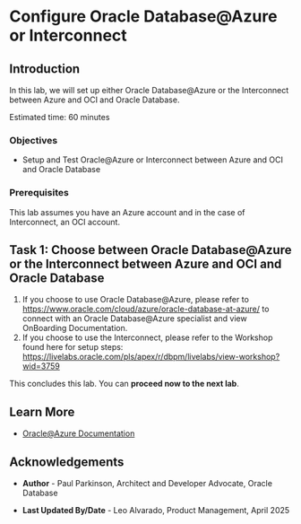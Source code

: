 # Configure Oracle Database@Azure or Interconnect

## Introduction

In this lab, we will set up either Oracle Database@Azure or the Interconnect between Azure and OCI and Oracle Database.

Estimated time: 60 minutes

### Objectives

* Setup and Test Oracle@Azure or Interconnect between Azure and OCI and Oracle Database

### Prerequisites

This lab assumes you have an Azure account and in the case of Interconnect, an OCI account.

## Task 1: Choose between Oracle Database@Azure or the Interconnect between Azure and OCI and Oracle Database 

1. If you choose to use Oracle Database@Azure, please refer to https://www.oracle.com/cloud/azure/oracle-database-at-azure/ to connect with an Oracle Database@Azure specialist and view OnBoarding Documentation.
2. If you choose to use the Interconnect, please refer to the Workshop found here for setup steps: https://livelabs.oracle.com/pls/apex/r/dbpm/livelabs/view-workshop?wid=3759


This concludes this lab. You can **proceed now to the next lab**.

## Learn More

* [Oracle@Azure Documentation](https://www.oracle.com/cloud/azure/oracle-database-at-azure/)

## Acknowledgements

* **Author** - Paul Parkinson, Architect and Developer Advocate, Oracle Database

* **Last Updated By/Date** - Leo Alvarado, Product Management, April 2025